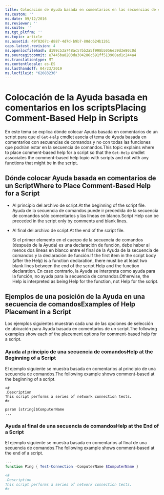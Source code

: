 ```yaml
---
title: Colocación de Ayuda basada en comentarios en las secuencias de comandos | Microsoft Docs
ms.custom: ''
ms.date: 09/12/2016
ms.reviewer: ''
ms.suite: ''
ms.tgt_pltfrm: ''
ms.topic: article
ms.assetid: 49f8267c-d887-4d7d-b9b7-80dc624b1261
caps.latest.revision: 4
ms.openlocfilehash: d199c53a748ac57bb2a5f998b5056e39d3e80c0d
ms.sourcegitcommit: e7445ba8203da304286c591ff513900ad1c244a4
ms.translationtype: MT
ms.contentlocale: es-ES
ms.lasthandoff: 04/23/2019
ms.locfileid: "62083236"
---
```

# <a name="placing-comment-based-help-in-scripts"></a><span data-ttu-id="c9387-102">Colocación de la Ayuda basada en comentarios en los scripts</span><span class="sxs-lookup"><span data-stu-id="c9387-102">Placing Comment-Based Help in Scripts</span></span>

<span data-ttu-id="c9387-103">En este tema se explica dónde colocar Ayuda basada en comentarios de un script para que el `Get-Help` cmdlet asocia el tema de Ayuda basada en comentarios con secuencias de comandos y no con todas las funciones que podrían estar en la secuencia de comandos.</span><span class="sxs-lookup"><span data-stu-id="c9387-103">This topic explains where to place comment-based help for a script so that the `Get-Help` cmdlet associates the comment-based help topic with scripts and not with any functions that might be in the script.</span></span>

## <a name="where-to-place-comment-based-help-for-a-script"></a><span data-ttu-id="c9387-104">Dónde colocar Ayuda basada en comentarios de un Script</span><span class="sxs-lookup"><span data-stu-id="c9387-104">Where to Place Comment-Based Help for a Script</span></span>

- <span data-ttu-id="c9387-105">Al principio del archivo de script.</span><span class="sxs-lookup"><span data-stu-id="c9387-105">At the beginning of the script file.</span></span> <span data-ttu-id="c9387-106">Ayuda de la secuencia de comandos puede ir precedida de la secuencia de comandos sólo comentarios y las líneas en blanco.</span><span class="sxs-lookup"><span data-stu-id="c9387-106">Script Help can be preceded in the script only by comments and blank lines.</span></span>

- <span data-ttu-id="c9387-107">Al final del archivo de script.</span><span class="sxs-lookup"><span data-stu-id="c9387-107">At the end of the script file.</span></span>

  <span data-ttu-id="c9387-108">Si el primer elemento en el cuerpo de la secuencia de comandos (después de la Ayuda) es una declaración de función, debe haber al menos dos líneas en blanco entre el final de la Ayuda de la secuencia de comandos y la declaración de función.</span><span class="sxs-lookup"><span data-stu-id="c9387-108">If the first item in the script body (after the Help) is a function declaration, there must be at least two blank lines between the end of the script Help and the function declaration.</span></span> <span data-ttu-id="c9387-109">En caso contrario, la Ayuda se interpreta como ayuda para la función, no ayuda para la secuencia de comandos.</span><span class="sxs-lookup"><span data-stu-id="c9387-109">Otherwise, the Help is interpreted as being Help for the function, not Help for the script.</span></span>

## <a name="examples-of-help-placement-in-a-script"></a><span data-ttu-id="c9387-110">Ejemplos de una posición de la Ayuda en una secuencia de comandos</span><span class="sxs-lookup"><span data-stu-id="c9387-110">Examples of Help Placement in a Script</span></span>

 <span data-ttu-id="c9387-111">Los ejemplos siguientes muestran cada una de las opciones de selección de ubicación para Ayuda basada en comentarios de un script.</span><span class="sxs-lookup"><span data-stu-id="c9387-111">The following examples show each of the placement options for comment-based help for a script.</span></span>

### <a name="help-at-the-beginning-of-a-script"></a><span data-ttu-id="c9387-112">Ayuda al principio de una secuencia de comandos</span><span class="sxs-lookup"><span data-stu-id="c9387-112">Help at the Beginning of a Script</span></span>

 <span data-ttu-id="c9387-113">El ejemplo siguiente se muestra basada en comentarios al principio de una secuencia de comandos.</span><span class="sxs-lookup"><span data-stu-id="c9387-113">The following example shows comment-based at the beginning of a script.</span></span>

```
<#
.Description
This script performs a series of network connection tests.
#>

param [string]$ComputerName
...
```

### <a name="help-at-the-end-of-a-script"></a><span data-ttu-id="c9387-114">Ayuda al final de una secuencia de comandos</span><span class="sxs-lookup"><span data-stu-id="c9387-114">Help at the End of a Script</span></span>

 <span data-ttu-id="c9387-115">El ejemplo siguiente se muestra basada en comentarios al final de una secuencia de comandos.</span><span class="sxs-lookup"><span data-stu-id="c9387-115">The following example shows comment-based at the end of a script.</span></span>

```powershell
...
function Ping { Test-Connection -ComputerName $ComputerName }

<#
.Description
This script performs a series of network connection tests.
#>

```